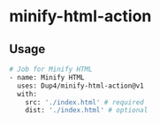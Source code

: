 # minify-html-action

## Usage

```bash
# Job for Minify HTML
- name: Minify HTML
  uses: Dup4/minify-html-action@v1
  with:
    src: './index.html' # required
    dist: './index.html' # optional
```
